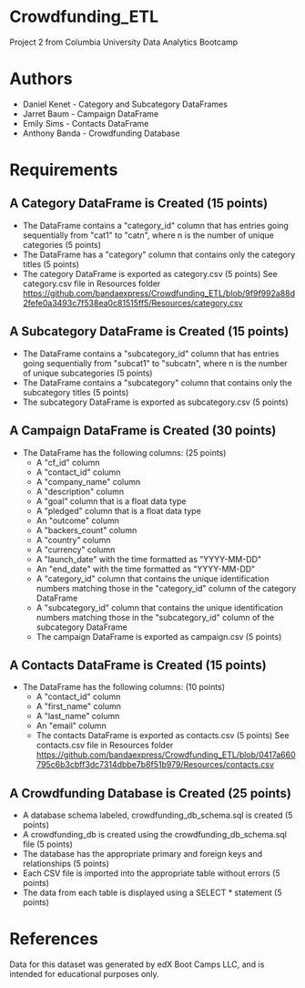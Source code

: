 # Crowdfunding_ETL
Project 2 from Columbia University Data Analytics Bootcamp

# Authors
- Daniel Kenet - Category and Subcategory DataFrames
- Jarret Baum - Campaign DataFrame
- Emily Sims - Contacts DataFrame
- Anthony Banda - Crowdfunding Database


# Requirements

## A Category DataFrame is Created (15 points)
- The DataFrame contains a "category_id" column that has entries going sequentially from "cat1" to "catn", where n is the number of unique categories (5 points)
- The DataFrame has a "category" column that contains only the category titles (5 points)
- The category DataFrame is exported as category.csv (5 points) See category.csv file in Resources folder https://github.com/bandaexpress/Crowdfunding_ETL/blob/9f9f992a88d2fefe0a3493c7f538ea0c81515ff5/Resources/category.csv

## A Subcategory DataFrame is Created (15 points)
- The DataFrame contains a "subcategory_id" column that has entries going sequentially from "subcat1" to "subcatn", where n is the number of unique subcategories (5 points)
- The DataFrame contains a "subcategory" column that contains only the subcategory titles (5 points)
- The subcategory DataFrame is exported as subcategory.csv (5 points)

## A Campaign DataFrame is Created (30 points)
- The DataFrame has the following columns: (25 points)
  - A "cf_id" column
  - A "contact_id" column
  - A "company_name" column
  - A "description" column
  - A "goal" column that is a float data type
  - A "pledged" column that is a float data type
  - An "outcome" column
  - A "backers_count" column
  - A "country" column
  - A "currency" column
  - A "launch_date" with the time formatted as "YYYY-MM-DD"
  - An "end_date" with the time formatted as "YYYY-MM-DD"
  - A "category_id" column that contains the unique identification numbers matching those in the "category_id" column of the category DataFrame
  - A "subcategory_id" column that contains the unique identification numbers matching those in the "subcategory_id" column of the subcategory DataFrame
  - The campaign DataFrame is exported as campaign.csv (5 points)

## A Contacts DataFrame is Created (15 points)
- The DataFrame has the following columns: (10 points)
  - A "contact_id" column
  - A "first_name" column
  - A "last_name" column
  - An "email" column
  - The contacts DataFrame is exported as contacts.csv (5 points) See contacts.csv file in Resources folder https://github.com/bandaexpress/Crowdfunding_ETL/blob/0417a660795c6b3cbff3dc7314dbbe7b8f51b979/Resources/contacts.csv

## A Crowdfunding Database is Created (25 points)
- A database schema labeled, crowdfunding_db_schema.sql is created (5 points)
- A crowdfunding_db is created using the crowdfunding_db_schema.sql file (5 points)
- The database has the appropriate primary and foreign keys and relationships (5 points)
- Each CSV file is imported into the appropriate table without errors (5 points)
- The data from each table is displayed using a SELECT * statement (5 points)

# References
Data for this dataset was generated by edX Boot Camps LLC, and is intended for educational purposes only.
